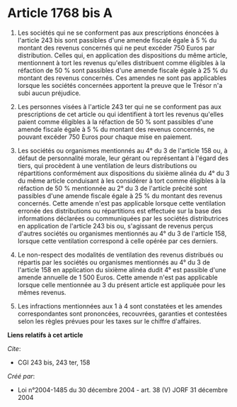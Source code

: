 # Article 1768 bis A

1. Les sociétés qui ne se conforment pas aux prescriptions énoncées à l'article 243 bis sont passibles d'une amende fiscale
égale à 5 % du montant des revenus concernés qui ne peut excéder 750 Euros par distribution. Celles qui, en application des
dispositions du même article, mentionnent à tort les revenus qu'elles distribuent comme éligibles à la réfaction de 50 % sont
passibles d'une amende fiscale égale à 25 % du montant des revenus concernés. Ces amendes ne sont pas applicables lorsque les
sociétés concernées apportent la preuve que le Trésor n'a subi aucun préjudice.

2. Les personnes visées à l'article 243 ter qui ne se conforment pas aux prescriptions de cet article ou qui identifient à
tort les revenus qu'elles paient comme éligibles à la réfaction de 50 % sont passibles d'une amende fiscale égale à 5 % du
montant des revenus concernés, ne pouvant excéder 750 Euros pour chaque mise en paiement.

3. Les sociétés ou organismes mentionnés au 4° du 3 de l'article 158 ou, à défaut de personnalité morale, leur gérant ou
représentant à l'égard des tiers, qui procèdent à une ventilation de leurs distributions ou répartitions conformément aux
dispositions du sixième alinéa du 4° du 3 du même article conduisant à les considérer à tort comme éligibles à la réfaction
de 50 % mentionnée au 2° du 3 de l'article précité sont passibles d'une amende fiscale égale à 25 % du montant des revenus
concernés. Cette amende n'est pas applicable lorsque cette ventilation erronée des distributions ou répartitions est
effectuée sur la base des informations déclarées ou communiquées par les sociétés distributrices en application de l'article
243 bis ou, s'agissant de revenus perçus d'autres sociétés ou organismes mentionnés au 4° du 3 de l'article 158, lorsque
cette ventilation correspond à celle opérée par ces derniers.

4. Le non-respect des modalités de ventilation des revenus distribués ou répartis par les sociétés ou organismes mentionnés
au 4° du 3 de l'article 158 en application du sixième alinéa dudit 4° est passible d'une amende annuelle de 1 500 Euros.
Cette amende n'est pas applicable lorsque celle mentionnée au 3 du présent article est appliquée pour les mêmes revenus.

5. Les infractions mentionnées aux 1 à 4 sont constatées et les amendes correspondantes sont prononcées, recouvrées,
garanties et contestées selon les règles prévues pour les taxes sur le chiffre d'affaires.

**Liens relatifs à cet article**

_Cite_:

  - CGI 243 bis, 243 ter, 158

_Créé par_:

  - Loi n°2004-1485 du 30 décembre 2004 - art. 38 (V) JORF 31 décembre 2004
